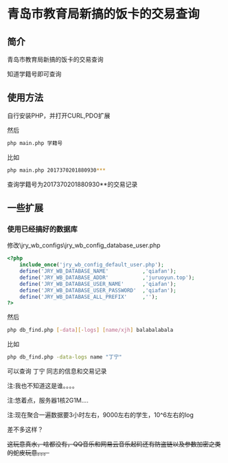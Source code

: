 # 青岛市教育局新搞的饭卡的交易查询

## 简介 
青岛市教育局新搞的饭卡的交易查询
    
知道学籍号即可查询

## 使用方法
自行安装PHP，并打开CURL,PDO扩展

然后
```bash
php main.php 学籍号
```

比如
```bash
php main.php 2017370201880930***
```

查询学籍号为2017370201880930**的交易记录

## 一些扩展
### 使用已经搞好的数据库
修改\jry_wb_configs\jry_wb_config_database_user.php
```php
<?php
	include_once('jry_wb_config_default_user.php');
	define('JRY_WB_DATABASE_NAME'			,'qiafan');
	define('JRY_WB_DATABASE_ADDR'			,'juruoyun.top');
	define('JRY_WB_DATABASE_USER_NAME'		,'qiafan');
	define('JRY_WB_DATABASE_USER_PASSWORD'	,'qiafan');
	define('JRY_WB_DATABASE_ALL_PREFIX'		,'');
?>
```

然后

```bash
php db_find.php [-data][-logs] [name/xjh] balabalabala
```
比如
```bash
php db_find.php -data-logs name "丁宁"
```
可以查询 丁宁 同志的信息和交易记录

注:我也不知道这是谁。。。。

注:悠着点，服务器1核2G1M....

注:现在聚合一遍数据要3小时左右，9000左右的学生，10^6左右的log

差不多这样？


~~这玩意真水，啥都没有，QQ音乐和网易云音乐起码还有防盗链以及参数加密之类的蛇皮玩意。。。~~